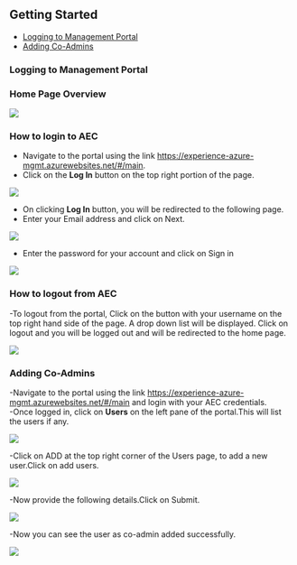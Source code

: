 ## Getting Started
 * [Logging to Management Portal](#logging-to-management-portal)
 * [Adding Co-Admins](#adding-co-admins)
 
 ### Logging to Management Portal
 ### Home Page Overview

<img src="https://raw.githubusercontent.com/Suraj2093/Azure-Experience-Centre/master/Images/Portal_overview.png"/>  

### How to login to AEC
- Navigate to the portal using the link https://experience-azure-mgmt.azurewebsites.net/#/main.
- Click on the **Log In** button on the top right portion of the page.  

<img src="https://raw.githubusercontent.com/Suraj2093/Azure-Experience-Centre/master/Images/portal_login.png"/>

- On clicking **Log In** button, you will be redirected to the following page.
- Enter your Email address and click on Next.

<img src="https://raw.githubusercontent.com/Suraj2093/Azure-Experience-Centre/master/Images/portal_login1.png"/>

- Enter the password for your account and click on Sign in

<img src="https://raw.githubusercontent.com/Suraj2093/Azure-Experience-Centre/master/Images/Login_password.png"/>

### How to logout from AEC
-To logout from the portal, Click on the button with your username on the top right hand side of the page. A drop down list will be displayed. Click on logout and you will be logged out and will be redirected to the home page.

<img src="https://raw.githubusercontent.com/Suraj2093/Azure-Experience-Centre/master/Images/Logout.png"/>

### Adding Co-Admins

-Navigate to the portal using the link https://experience-azure-mgmt.azurewebsites.net/#/main and login with your AEC credentials.  
-Once logged in, click on **Users** on the left pane of the portal.This will list the users if any.

<kbd><img src="https://raw.githubusercontent.com/Suraj2093/Azure-Experience-Centre/master/Images/odl_Click_Users.png"/></kbd>

-Click on ADD at the top right corner of the Users page, to add a new user.Click on add users.

<kbd><img src="https://raw.githubusercontent.com/Suraj2093/Azure-Experience-Centre/master/Images/odl_click_adduser.png"/></kbd>

-Now provide the following details.Click  on Submit.

<kbd><img src="https://raw.githubusercontent.com/Suraj2093/Azure-Experience-Centre/master/Images/odl_click_submit.png"/></kbd>

-Now you can see the user as co-admin added successfully.

<kbd><img src="https://raw.githubusercontent.com/Suraj2093/Azure-Experience-Centre/master/Images/odl_testuser.png"/></kbd>
